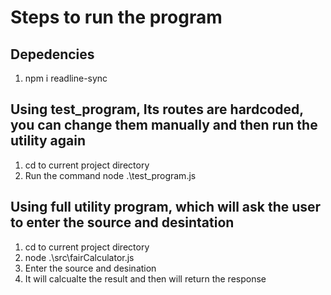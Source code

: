 # Steps to run the program

## Depedencies

1. npm i readline-sync

## Using test_program, Its routes are hardcoded, you can change them manually and then run the utility again

1. cd to current project directory
2. Run the command node .\test_program.js

## Using full utility program, which will ask the user to enter the source and desintation

1.  cd to current project directory
2.  node .\src\fairCalculator.js
3.  Enter the source and desination
4.  It will calcualte the result and then will return the response
